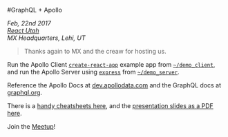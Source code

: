 #GraphQL + Apollo

_Feb, 22nd 2017_<br />
_[React Utah](https://www.meetup.com/ReactJS-Utah/events/237527894/)_<br />
_MX Headquarters, Lehi, UT_

> Thanks again to MX and the creaw for hosting us. 

Run the Apollo Client [`create-react-app`][3] example app from [`~/demo_client`](./demo_client/), and run the Apollo Server using [`express`][4] from [`~/demo_server`](./demo_server).

Reference the Apollo Docs at [dev.apollodata.com](1) and the GraphQL docs at [graphql.org](2).

There is a [handy cheatsheets here](./resources/graphql-shorthand-notation-cheat-sheet.pdf), and the [presentation slides as a PDF here](./resources/keynote.pdf).

Join the [Meetup](https://www.meetup.com/ReactJS-Utah/)!

[1]: http://dev.apollodata.com/
[2]: http://graphql.org/learn/
[3]: https://github.com/facebookincubator/create-react-app
[4]: https://github.com/expressjs/express
